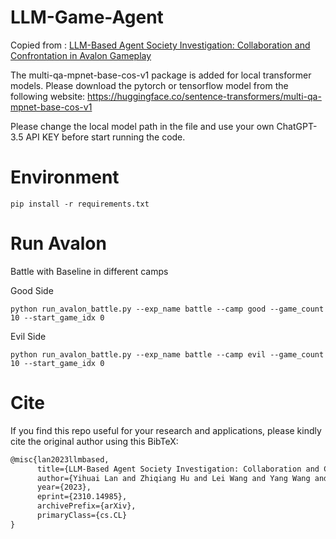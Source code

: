 # LLM-Game-Agent
Copied from : [LLM-Based Agent Society Investigation: Collaboration and Confrontation in Avalon Gameplay](https://arxiv.org/abs/2310.14985)

The multi-qa-mpnet-base-cos-v1 package is added for local transformer models. Please download the pytorch or tensorflow model from the following website: https://huggingface.co/sentence-transformers/multi-qa-mpnet-base-cos-v1

Please change the local model path in the file and use your own ChatGPT-3.5 API KEY before start running the code.

# Environment
```shell
pip install -r requirements.txt
```

# Run Avalon
Battle with Baseline in different camps

Good Side
```shell
python run_avalon_battle.py --exp_name battle --camp good --game_count 10 --start_game_idx 0 
```

Evil Side
```shell
python run_avalon_battle.py --exp_name battle --camp evil --game_count 10 --start_game_idx 0 
```

# Cite
If you find this repo useful for your research and applications, please kindly cite the original author using this BibTeX:
```latex
@misc{lan2023llmbased,
      title={LLM-Based Agent Society Investigation: Collaboration and Confrontation in Avalon Gameplay}, 
      author={Yihuai Lan and Zhiqiang Hu and Lei Wang and Yang Wang and Deheng Ye and Peilin Zhao and Ee-Peng Lim and Hui Xiong and Hao Wang},
      year={2023},
      eprint={2310.14985},
      archivePrefix={arXiv},
      primaryClass={cs.CL}
}
```
